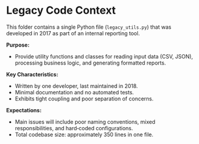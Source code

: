 # Legacy Code Context

This folder contains a single Python file (`legacy_utils.py`) that was developed in 2017 as part of an internal reporting tool.  

**Purpose:**  
- Provide utility functions and classes for reading input data (CSV, JSON), processing business logic, and generating formatted reports.

**Key Characteristics:**  
- Written by one developer, last maintained in 2018.  
- Minimal documentation and no automated tests.  
- Exhibits tight coupling and poor separation of concerns.

**Expectations:**  
- Main issues will include poor naming conventions, mixed responsibilities, and hard‑coded configurations.  
- Total codebase size: approximately 350 lines in one file.  
